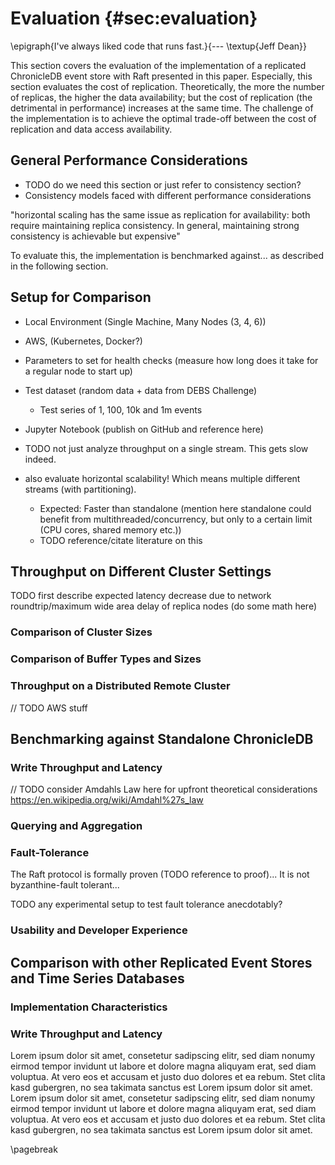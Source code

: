# Evaluation {#sec:evaluation}

\epigraph{I've always liked code that runs fast.}{--- \textup{Jeff Dean}}

<!--
Measurement results / analysis / discussion: 1/3
• whatever you have done, you must comment it, compare it to other systems,
evaluate it
• usually, adequate graphs help to show the benefits of your approach
• caution: each result/graph must be discussed! what’s the reason for this peak or why have you ovserved this effect
-->

This section covers the evaluation of the implementation of a replicated ChronicleDB event store with Raft presented in this paper. Especially, this section evaluates the cost of replication. Theoretically, the more the number of replicas, the higher the data availability; but the cost of replication (the detrimental in performance) increases at the same time. The challenge of the implementation is to achieve the optimal trade-off between the cost of replication and data access availability.

## General Performance Considerations

- TODO do we need this section or just refer to consistency section?
- Consistency models faced with different performance considerations

"horizontal scaling has the same issue as replication
for availability: both require maintaining replica consistency.
In general, maintaining strong consistency is achievable but
expensive"

To evaluate this, the implementation is benchmarked against... as described in the following section.

## Setup for Comparison

- Local Environment (Single Machine, Many Nodes (3, 4, 6))
- AWS, (Kubernetes, Docker?)
- Parameters to set for health checks (measure how long does it take for a regular node to start up)
- Test dataset (random data + data from DEBS Challenge)
    - Test series of 1, 100, 10k and 1m events
- Jupyter Notebook (publish on GitHub and reference here)

- TODO not just analyze throughput on a single stream. This gets slow indeed.
- also evaluate horizontal scalability! Which means multiple different streams (with partitioning).
    - Expected: Faster than standalone (mention here standalone could benefit from multithreaded/concurrency, but only to a certain limit (CPU cores, shared memory etc.)) 
    - TODO reference/citate literature on this

## Throughput on Different Cluster Settings

TODO first describe expected latency decrease due to network roundtrip/maximum wide area delay of replica nodes (do some math here)

### Comparison of Cluster Sizes

### Comparison of Buffer Types and Sizes

### Throughput on a Distributed Remote Cluster

// TODO AWS stuff

## Benchmarking against Standalone ChronicleDB

### Write Throughput and Latency

// TODO consider Amdahls Law here for upfront theoretical considerations https://en.wikipedia.org/wiki/Amdahl%27s_law

### Querying and Aggregation

### Fault-Tolerance

The Raft protocol is formally proven (TODO reference to proof)...
It is not byzanthine-fault tolerant...

TODO any experimental setup to test fault tolerance anecdotably?

### Usability and Developer Experience

## Comparison with other Replicated Event Stores and Time Series Databases

### Implementation Characteristics

### Write Throughput and Latency

Lorem ipsum dolor sit amet, consetetur sadipscing elitr, sed diam nonumy eirmod tempor invidunt ut labore et dolore magna aliquyam erat, sed diam voluptua. At vero eos et accusam et justo duo dolores et ea rebum. Stet clita kasd gubergren, no sea takimata sanctus est Lorem ipsum dolor sit amet. Lorem ipsum dolor sit amet, consetetur sadipscing elitr, sed diam nonumy eirmod tempor invidunt ut labore et dolore magna aliquyam erat, sed diam voluptua. At vero eos et accusam et justo duo dolores et ea rebum. Stet clita kasd gubergren, no sea takimata sanctus est Lorem ipsum dolor sit amet.

\pagebreak
